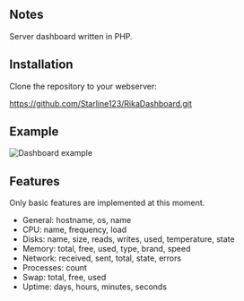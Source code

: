 Notes
-----

Server dashboard written in PHP.

Installation
------------

Clone the repository to your webserver:

https://github.com/Starline123/RikaDashboard.git

Example
-------

![Dashboard example](https://i.imgur.com/gs7zDPY.png)

Features
--------

Only basic features are implemented at this moment.

- General: hostname, os, name
- CPU: name, frequency, load
- Disks: name, size, reads, writes, used, temperature, state
- Memory: total, free, used, type, brand, speed
- Network: received, sent, total, state, errors
- Processes: count
- Swap: total, free, used
- Uptime: days, hours, minutes, seconds
